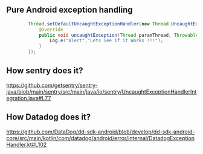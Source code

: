 

## Pure Android exception handling

```java
        Thread.setDefaultUncaughtExceptionHandler(new Thread.UncaughtExceptionHandler() {
            @Override
            public void uncaughtException(Thread paramThread, Throwable paramThrowable) {
                Log.e("Alert","Lets See if it Works !!!");
            }
        });

```

## How sentry does it?

https://github.com/getsentry/sentry-java/blob/main/sentry/src/main/java/io/sentry/UncaughtExceptionHandlerIntegration.java#L77

## How Datadog does it?

https://github.com/DataDog/dd-sdk-android/blob/develop/dd-sdk-android-core/src/main/kotlin/com/datadog/android/error/internal/DatadogExceptionHandler.kt#L102


